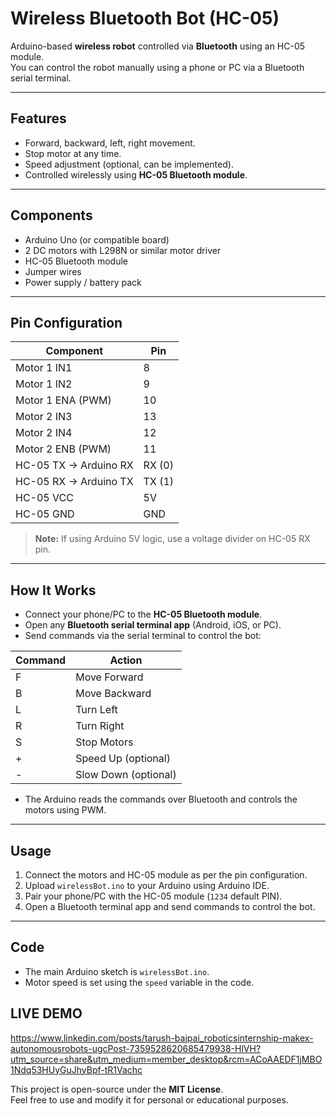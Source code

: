 # Wireless Bluetooth Bot (HC-05)

Arduino-based **wireless robot** controlled via **Bluetooth** using an HC-05 module.  
You can control the robot manually using a phone or PC via a Bluetooth serial terminal.

---

## Features

- Forward, backward, left, right movement.  
- Stop motor at any time.  
- Speed adjustment (optional, can be implemented).  
- Controlled wirelessly using **HC-05 Bluetooth module**.  

---

## Components

- Arduino Uno (or compatible board)  
- 2 DC motors with L298N or similar motor driver  
- HC-05 Bluetooth module  
- Jumper wires  
- Power supply / battery pack  

---

## Pin Configuration

| Component           | Pin           |
|--------------------|---------------|
| Motor 1 IN1         | 8             |
| Motor 1 IN2         | 9             |
| Motor 1 ENA (PWM)   | 10            |
| Motor 2 IN3         | 13            |
| Motor 2 IN4         | 12            |
| Motor 2 ENB (PWM)   | 11            |
| HC-05 TX → Arduino RX | RX (0)       |
| HC-05 RX → Arduino TX | TX (1)       |
| HC-05 VCC           | 5V            |
| HC-05 GND           | GND           |

> **Note:** If using Arduino 5V logic, use a voltage divider on HC-05 RX pin.

---

## How It Works

- Connect your phone/PC to the **HC-05 Bluetooth module**.  
- Open any **Bluetooth serial terminal app** (Android, iOS, or PC).  
- Send commands via the serial terminal to control the bot:  

| Command | Action          |
|---------|----------------|
| F       | Move Forward    |
| B       | Move Backward   |
| L       | Turn Left       |
| R       | Turn Right      |
| S       | Stop Motors     |
| +       | Speed Up (optional) |
| -       | Slow Down (optional) |

- The Arduino reads the commands over Bluetooth and controls the motors using PWM.

---

## Usage

1. Connect the motors and HC-05 module as per the pin configuration.  
2. Upload `wirelessBot.ino` to your Arduino using Arduino IDE.  
3. Pair your phone/PC with the HC-05 module (`1234` default PIN).  
4. Open a Bluetooth terminal app and send commands to control the bot.  

---

## Code

- The main Arduino sketch is `wirelessBot.ino`.  
- Motor speed is set using the `speed` variable in the code.  



## LIVE DEMO
https://www.linkedin.com/posts/tarush-bajpai_roboticsinternship-makex-autonomousrobots-ugcPost-7359528620685479938-HlVH?utm_source=share&utm_medium=member_desktop&rcm=ACoAAEDF1jMBO1Ndq53HUyGuJhyBpf-tR1Vachc

This project is open-source under the **MIT License**.  
Feel free to use and modify it for personal or educational purposes.
